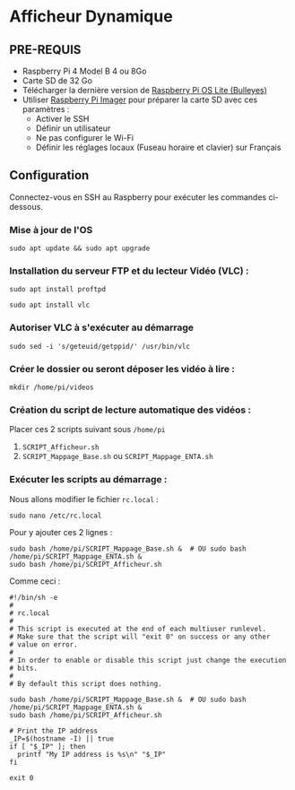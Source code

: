# Afficheur Dynamique

## PRE-REQUIS
- Raspberry Pi 4 Model B 4 ou 8Go
- Carte SD de 32 Go 
- Télécharger la dernière version de [Raspberry Pi OS Lite (Bulleyes)](https://www.raspberrypi.com/software/operating-systems/)
- Utiliser [Raspberry Pi Imager](https://www.raspberrypi.com/software/) pour préparer la carte SD avec ces paramètres :
    - Activer le SSH
    - Définir un utilisateur
    - Ne pas configurer le Wi-Fi
    - Définir les réglages locaux (Fuseau horaire et clavier) sur Français
  
## Configuration
Connectez-vous en SSH au Raspberry pour exécuter les commandes ci-dessous.
### Mise à jour de l'OS
```
sudo apt update && sudo apt upgrade
```

### Installation du serveur FTP et du lecteur Vidéo (VLC)  :
```
sudo apt install proftpd
```
```
sudo apt install vlc
```

### Autoriser VLC à s'exécuter au démarrage
```
sudo sed -i 's/geteuid/getppid/' /usr/bin/vlc
```

### Créer le dossier ou seront déposer les vidéo à lire :
```
mkdir /home/pi/videos
```

### Création du script de lecture automatique des vidéos :
Placer ces 2 scripts suivant sous `/home/pi`
1. `SCRIPT_Afficheur.sh`
2. `SCRIPT_Mappage_Base.sh` ou `SCRIPT_Mappage_ENTA.sh`

### Exécuter les scripts au démarrage :
Nous allons modifier le fichier `rc.local` :
```
sudo nano /etc/rc.local
``` 
Pour y ajouter ces 2 lignes :
```
sudo bash /home/pi/SCRIPT_Mappage_Base.sh &  # OU sudo bash /home/pi/SCRIPT_Mappage_ENTA.sh &
sudo bash /home/pi/SCRIPT_Afficheur.sh
```

Comme ceci :
```
#!/bin/sh -e
#
# rc.local
#
# This script is executed at the end of each multiuser runlevel.
# Make sure that the script will "exit 0" on success or any other
# value on error.
#
# In order to enable or disable this script just change the execution
# bits.
#
# By default this script does nothing.

sudo bash /home/pi/SCRIPT_Mappage_Base.sh &  # OU sudo bash /home/pi/SCRIPT_Mappage_ENTA.sh &
sudo bash /home/pi/SCRIPT_Afficheur.sh

# Print the IP address
_IP=$(hostname -I) || true
if [ "$_IP" ]; then
  printf "My IP address is %s\n" "$_IP"
fi

exit 0
```
